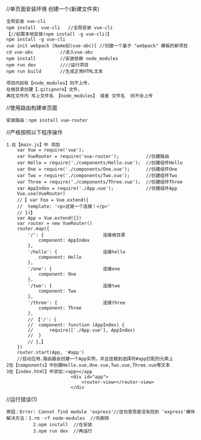 //单页面安装环境
    创建一个(新建文件夹)

    全局安装 vue-cli
    npm install  vue-cli   //全局安装 vue-cli
    【//如需本地安装(npm install -g vue-cli)】
    npm install -g vue-cli
    vue init webpack [Name如(vue-abc)] //创建一个基于 "webpack" 模板的新项目
    cd vue-abc          //进入vue-abc
    npm install         //安装依赖 node_modules
    npm run dev         ////运行项目
    npm run build       //生成正常HTML文本
    
    项目内如有【node_modules】则不上传，
    在根目录创建【.gitignore】文件，
    再在文件内 写上文件名 【node_modules】 或者 文件名  则不会上传

//使用路由构建单页面

    安装路由：npm install vue-router

//严格按照以下程序操作

    1.在【main.js】中 添加
        var Vue = require('vue');
        var VueRouter = require('vue-router');          //创建路由
        var Hello = require('./components/Hello.vue');  //创建组件Hello
        var One = require('./components/One.vue');      //创建组件One
        var Two = require('./components/Two.vue');      //创建组件Two
        var Three = require('./components/Three.vue');  //创建组件Three
        var AppIndex = require('./App.vue');            //创建组件App
        Vue.use(VueRouter)
        //【 var Foo = Vue.extend({
        //  template: '<p>这是一个连接！</p>'
        // })】
        var App = Vue.extend({})
        var router = new VueRouter()
        router.map({
            '/': {                      连接根目录
                component: AppIndex 
            },
            '/hello': {                 连接hello
                component: Hello
            },
            '/one': {                   连接one
                component: One
            },
            '/two': {                   连接two
                component: Two
            },
            '/three': {                 连接three
                component: Three
            },
            // 【'/': {
            //  component: function (AppIndex) {
            //      require(['./App.vue'], AppIndex)
            //  }
            // },】
        })
        router.start(App, '#app')
        //启动应用.路由器会创建一个App实例，并且挂载到选择符#app匹配的元素上
    2在【components】中创建Hello.vue,One.vue,Two.vue,Three.vue等文本
    3在【index.html】中添加:<app></app
                            <div id="app">
                                <router-view></router-view>
                            </div





//运行错误(1)

    原因：Error: Cannot find module 'express'//这句意思是没有找到 'express'模块
    解决方法：1.rm -rf node-modules  //先删除
              2.npm install  //在安装
              3.npm run dev  //再运行


